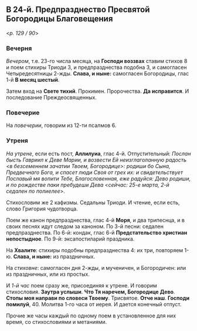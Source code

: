 ## В 24-й. Предпразднество Пресвятой Богородицы Благовещения

<*p. 129 / 90*>

### Вечерня

*Вечером*, т.е. 23-го числа месяца, на **Господи воззвах** ставим стихов 8 и поем стихиры 
Триоди 3, и предпразднества подобна 3, и самогласен Четыредесятницы 2-жды. 
**Слава, и ныне:** самогласен Богородицы, глас 1-й **В месяц шестый**. 

Затем вход на **Свете тихий**. Прокимен. Пророчества. **Да исправится**. 
И последование Преждеосвященных.  

### Повечерие

На *повечерии*, говорим из 12-ти псалмов 6. 

### Утреня

*На утрене*, если есть пост, **Аллилуиа**, глас 4-й. Отпустительный: *Послан бысть Гавриил к Деве Марии, 
и возвести Ей неизглаголанную радость <в безсеменнем зачатии Твоем, Богородице>: родиши бо Сына, Предвечнаго 
Бога, и спасет люди Своя от грех их: и свидетельствует Пославый мя вопити Тебе, Благословенная, еже 
радуйся: Дево родиши, и по рождестве паки пребудеши Дева* <*сейчас: 25-е марта, 2-й седален по полиелее*>.
 
Стихословим же 2 кафизмы. Седальны Триоди. И чтение, если есть, слово Григория чудотворца. 

Поем же канон предпразднества, глас 4-й **Моря**, и два трипеснца, и в своих песнях идут следом за каноном. 
По 3-й песни: седален предпразднества. 
По 6-й: кондак, глас 6-й **Предстательство христиан непостыдное**. 
По 9-й: эксапостиларий праздника. 

На **Хвалите**: стихиры подобны предпразднества 4: их три, повторяем 1-ю. **Слава, и ныне:** 
из праздничных. 

На *стиховне*: самогласен дня 2-жды, и мученичен, и Богородичен: или из праздничных, или из простых.

И *1-й час* поем сразу же, присоединяя к утрене. И говорим стихословия. **Заутра услыши**. 
**Что Тя наречем, Богородице Дево**. **Стопы моя направи по словеси Твоему**. Трисвятое. **Отче наш**. 
**Господи помилуй**, 40. Молитва 1-го часа от иерея. И дается конечный отпуст. 

Прочие же часы каждый по одному поем в установленное для них время, со стихословиями и метаниями.   
